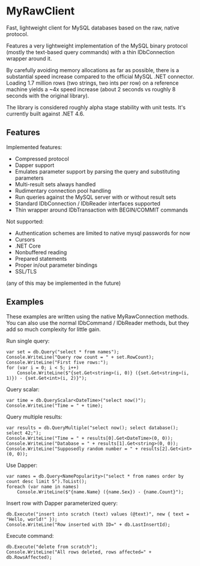# MyRawClient

Fast, lightweight client for MySQL databases based on the raw, native protocol.

Features a very lightweight implementation of the MySQL binary protocol (mostly the text-based query commands)
with a thin IDbConnection wrapper around it.

By carefully avoiding memory allocations as far as possible, there is a substantial speed increase compared to
the official MySQL .NET connector. Loading 1.7 million rows (two strings, two ints per row) on a reference machine yields
a ~4x speed increase (about 2 seconds vs roughly 8 seconds with the original library).

The library is considered roughly alpha stage stability with unit tests. It's currently built against .NET 4.6.

## Features

Implemented features:
* Compressed protocol
* Dapper support
* Emulates parameter support by parsing the query and substituting parameters
* Multi-result sets always handled
* Rudimentary connection pool handling
* Run queries against the MySQL server with or without result sets
* Standard IDbConnection / IDbReader interfaces supported
* Thin wrapper around IDbTransaction with BEGIN/COMMIT commands

Not supported:
* Authentication schemes are limited to native mysql passwords for now
* Cursors
* .NET Core
* Nonbuffered reading
* Prepared statements
* Proper in/out parameter bindings
* SSL/TLS

(any of this may be implemented in the future)

## Examples

These examples are written using the native MyRawConnection methods. You can also
use the normal IDbCommand / IDbReader methods, but they add so much complexity for
little gain.

Run single query:

    var set = db.Query("select * from names");
    Console.WriteLine("Query row count = " + set.RowCount);
    Console.WriteLine("First five rows:");
    for (var i = 0; i < 5; i++)
        Console.WriteLine($"{set.Get<string>(i, 0)} ({set.Get<string>(i, 1)}) - {set.Get<int>(i, 2)}");

Query scalar:

    var time = db.QueryScalar<DateTime>("select now()");
    Console.WriteLine("Time = " + time);

Query multiple results:

    var results = db.QueryMultiple("select now(); select database(); select 42;");
    Console.WriteLine("Time = " + results[0].Get<DateTime>(0, 0));
    Console.WriteLine("Database = " + results[1].Get<string>(0, 0));
    Console.WriteLine("Supposedly random number = " + results[2].Get<int>(0, 0));

Use Dapper:

    var names = db.Query<NamePopularity>("select * from names order by count desc limit 5").ToList();
    foreach (var name in names)
        Console.WriteLine($"{name.Name} ({name.Sex}) - {name.Count}");

Insert row with Dapper parameterized query:

    db.Execute("insert into scratch (text) values (@text)", new { text = "Hello, world!" });
    Console.WriteLine("Row inserted with ID=" + db.LastInsertId);

Execute command:

    db.Execute("delete from scratch");
    Console.WriteLine("All rows deleted, rows affected=" + db.RowsAffected);
